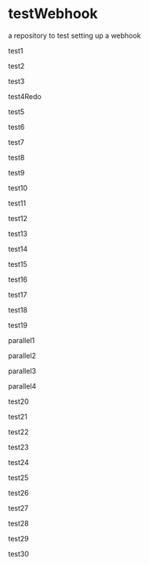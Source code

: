 # testWebhook
a repository to test setting up a webhook

test1

test2

test3

test4Redo

test5

test6

test7

test8

test9

test10

test11

test12

test13

test14

test15

test16

test17

test18

test19

parallel1

parallel2

parallel3

parallel4

test20

test21

test22

test23

test24

test25

test26

test27

test28

test29

test30
